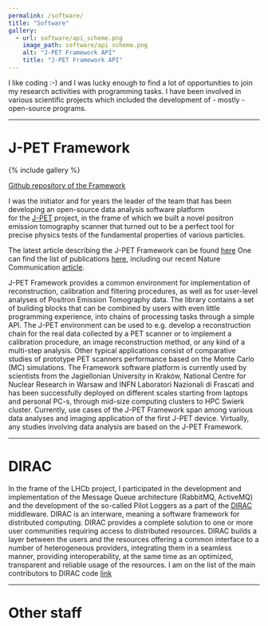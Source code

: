 ```yaml
---
permalink: /software/
title: "Software"
gallery:
  - url: software/api_scheme.png
    image_path: software/api_scheme.png
    alt: "J-PET Framework API"
    title: "J-PET Framework API"
---
```


I like coding :-) and I was lucky enough to find a lot of opportunities to join my research activities with programming tasks.
I have been involved in various scientific projects which included the development of - mostly - open-source programs.

---
# J-PET Framework

{% include gallery %}

[Github repository of the Framework](https://github.com/JPETTomography/j-pet-framework)


I was the initiator and for years the leader of the team that has been developing an open-source data analysis software platform  
for the [J-PET](http://koza.if.uj.edu.pl/pet/) project, in the frame of which we built a novel positron emission tomography scanner that turned out to be a perfect tool for
precise physics tests of the fundamental properties of various particles.

The latest article describing the J-PET Framework can be found [here](https://www.sciencedirect.com/science/article/pii/S2352711020300509?via%3Dihub)
One can find the list of publications [here](http://koza.if.uj.edu.pl/publications/pet), including our recent Nature Communication [article](https://www.nature.com/articles/s41467-021-25905-9).

J-PET Framework provides a common environment for implementation of reconstruction, calibration and filtering procedures, as well as for user-level analyses of Positron Emission Tomography data. 
The library contains a set of building blocks that can be combined by users with even little programming experience, into chains of processing tasks through a simple API.
The J-PET environment can be used to e.g. develop a reconstruction chain for the real data collected by a PET scanner or to implement a calibration procedure, an image reconstruction method, or any kind of a multi-step analysis. Other typical applications consist of comparative studies of prototype PET scanners performance based on the Monte Carlo (MC) simulations.
The Framework software platform is currently used by scientists from the Jagiellonian University in Kraków, National Centre for Nuclear Research in Warsaw and INFN Laboratori Nazionali di Frascati and has been successfully deployed on different scales starting from laptops and personal PC-s, through mid-size computing clusters to HPC Swierk cluster.
Currently, use cases of the J-PET Framework span among various data analyses and imaging application of the first J-PET device. Virtually, any studies involving data analysis are based on the
J-PET Framework. 

 
---
# DIRAC
In the frame of the LHCb project, I participated in the development and implementation of the Message Queue architecture (RabbitMQ, ActiveMQ) and the development of the so-called Pilot Loggers as a part of the [DIRAC](https://github.com/DIRACGrid/DIRAC) middleware.
DIRAC is an interware, meaning a software framework for distributed computing.
DIRAC provides a complete solution to one or more user communities requiring access to distributed resources. DIRAC builds a layer between the users and the resources offering a common interface to a number of heterogeneous providers, integrating them in a seamless manner, providing interoperability, at the same time as an optimized, transparent and reliable usage of the resources.
I am on the list of the main contributors to DIRAC code [link](https://github.com/DIRACGrid/DIRAC/blob/integration/AUTHORS.rst)

---
# Other staff 



